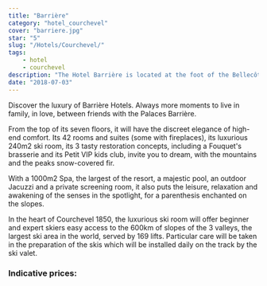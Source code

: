 ```yaml
---
title: "Barrière"
category: "hotel_courchevel"
cover: "barriere.jpg"
star: "5"
slug: "/Hotels/Courchevel/"
tags:
    - hotel
    - courchevel
description: "The Hotel Barrière is located at the foot of the Bellecôte Courchevel 1850 slope, it perfectly combines the alpine tradition with its mountain architecture and the excellence of the Barrière know-how."
date: "2018-07-03" 
---
```

 
<!-- # Description: -->
Discover the luxury of Barrière Hotels. Always more moments to live in family, in love, between friends with the Palaces Barrière.

From the top of its seven floors, it will have the discreet elegance of high-end comfort. Its 42 rooms and suites (some with fireplaces), its luxurious 240m2 ski room, its 3 tasty restoration concepts, including a Fouquet's brasserie and its Petit VIP kids club, invite you to dream, with the mountains and the peaks snow-covered fir.

With a 1000m2 Spa, the largest of the resort, a majestic pool, an outdoor Jacuzzi and a private screening room, it also puts the leisure, relaxation and awakening of the senses in the spotlight, for a parenthesis enchanted on the slopes.

In the heart of Courchevel 1850, the luxurious ski room will offer beginner and expert skiers easy access to the 600km of slopes of the 3 valleys, the largest ski area in the world, served by 169 lifts. Particular care will be taken in the preparation of the skis which will be installed daily on the track by the ski valet.
 

### Indicative prices: